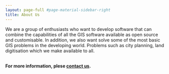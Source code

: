 ```yaml
---
layout: page-full #page-material-sidebar-right
title: About Us
---
```

We are a group of enthusiasts who want to develop software that can combine the capabilities of all the GIS software available as open source and customisable. In addition, we also want solve some of the most basic GIS problems in the developing world. Problems such as city planning, land digitisation which we make available to all.
<br/>
<br/>

<b>For more information, plese [contact us](/contact_us).</b>

